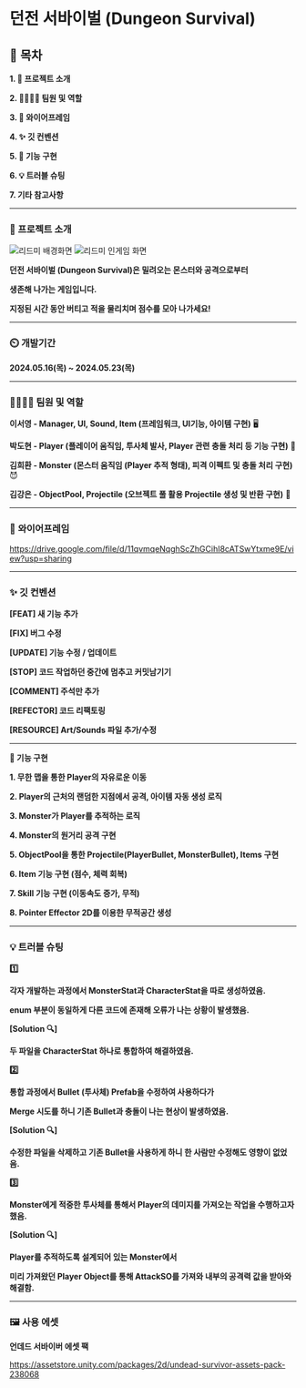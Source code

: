 # 던전 서바이벌 (Dungeon Survival)

## 📖 목차

**1. 🎥 프로젝트 소개**

**2. 👨‍👨‍👧‍👦 팀원 및 역할**

**3. 📜 와이어프레임**

**4. ✨ 깃 컨벤션**

**5. 💜 기능 구현**

**6. 💡 트러블 슈팅**

**7. 기타 참고사항**

---
    
### 🎥 프로젝트 소개

![리드미 배경화면](https://github.com/SandyLee-00/Unity_Dodge/assets/104573747/a750cd9c-3777-4b4c-9afb-81da52b2a029)
![리드미 인게임 화면](https://github.com/SandyLee-00/Unity_Dodge/assets/104573747/96307546-7d98-418c-b6bc-2ab768615e75)

**던전 서바이벌 (Dungeon Survival)은 밀려오는 몬스터와 공격으로부터**

**생존해 나가는 게임입니다.**

**지정된 시간 동안 버티고 적을 물리치며 점수를 모아 나가세요!**

---

### ⏲️ 개발기간

 **2024.05.16(목) ~ 2024.05.23(목)**

 ---

### 👨‍👨‍👧‍👦 팀원 및 역할

**이서영 - Manager, UI, Sound, Item (프레임워크, UI기능, 아이템 구현)** 🖥️

**박도현 - Player (플레이어 움직임, 투사체 발사, Player 관련 충돌 처리 등 기능 구현)** 👦

**김희환 - Monster (몬스터 움직임 (Player 추적 형태), 피격 이펙트 및 충돌 처리 구현)** 😈

**김강은 - ObjectPool, Projectile (오브젝트 풀 활용 Projectile 생성 및 반환 구현)** 🧨

---


### 📜 **와이어프레임**

https://drive.google.com/file/d/11qvmqeNqghScZhGCihI8cATSwYtxme9E/view?usp=sharing

---

### ✨ **깃 컨벤션**

**[FEAT] 새 기능 추가**

**[FIX] 버그 수정**

**[UPDATE] 기능 수정 / 업데이트**

**[STOP] 코드 작업하던 중간에 멈추고 커밋남기기**

**[COMMENT] 주석만 추가**

**[REFECTOR] 코드 리팩토링**

**[RESOURCE] Art/Sounds 파일 추가/수정**

---

**💜 기능 구현**

**1. 무한 맵을 통한 Player의 자유로운 이동**

**2. Player의 근처의 랜덤한 지점에서 공격, 아이템 자동 생성 로직**

**3. Monster가 Player를 추적하는 로직**

**4. Monster의 원거리 공격 구현**

**5. ObjectPool을 통한 Projectile(PlayerBullet, MonsterBullet), Items 구현**

**6. Item 기능 구현 (점수, 체력 회복)**

**7. Skill 기능 구현 (이동속도 증가, 무적)**

**8. Pointer Effector 2D를 이용한 무적공간 생성**


---

### 💡 **트러블 슈팅**

**1️⃣** 

**각자 개발하는 과정에서 MonsterStat과 CharacterStat을 따로 생성하였음.**

**enum 부분이 동일하게 다른 코드에 존재해 오류가 나는 상황이 발생했음.**


**[Solution 🔍]** 

**두 파일을 CharacterStat 하나로 통합하여 해결하였음.**



**2️⃣**

**통합 과정에서 Bullet (투사체) Prefab을 수정하여 사용하다가** 

**Merge 시도를 하니 기존 Bullet과 충돌이 나는 현상이 발생하였음.**


**[Solution 🔍]**  

**수정한 파일을 삭제하고 기존 Bullet을 사용하게 하니 한 사람만 수정해도 영향이 없었음.**



**3️⃣**

 **Monster에게 적중한 투사체를 통해서 Player의 데미지를 가져오는 작업을 수행하고자 했음.**
 

**[Solution 🔍]** 

**Player를 추적하도록 설계되어 있는 Monster에서** 

**미리 가져왔던 Player Object를 통해 AttackSO를 가져와 내부의 공격력 값을 받아와 해결함.**

---
  
### 🖼️ 사용 에셋

**언데드 서바이버 에셋 팩**

https://assetstore.unity.com/packages/2d/undead-survivor-assets-pack-238068
